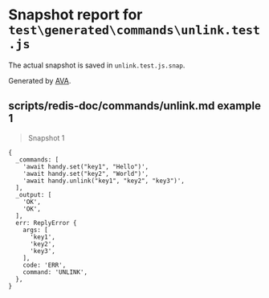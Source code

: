 # Snapshot report for `test\generated\commands\unlink.test.js`

The actual snapshot is saved in `unlink.test.js.snap`.

Generated by [AVA](https://ava.li).

## scripts/redis-doc/commands/unlink.md example 1

> Snapshot 1

    {
      _commands: [
        'await handy.set("key1", "Hello")',
        'await handy.set("key2", "World")',
        'await handy.unlink("key1", "key2", "key3")',
      ],
      _output: [
        'OK',
        'OK',
      ],
      err: ReplyError {
        args: [
          'key1',
          'key2',
          'key3',
        ],
        code: 'ERR',
        command: 'UNLINK',
      },
    }
